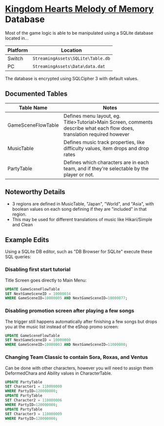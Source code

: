 # [Kingdom Hearts Melody of Memory](index.md) Database

Most of the game logic is able to be manipulated using a SQLite database located in...

| Platform | Location                          |
|----------|-----------------------------------|
| Switch   | `StreamingAssets\SQLite\Table.db` |
| PC       | `StreamingAssets\Data\data.dat`   |

The database is encrypted using SQLCipher 3 with default values.

## Documented Tables

| Table Name         | Notes |
|--------------------|-------|
| GameSceneFlowTable | Defines menu layout, eg. Title>Tutorial>Main Screen, comments describe what each flow does, translation required however |
| MusicTable         | Defines music track properties, like difficulty values, item drops and drop rates |
| PartyTable         | Defines which characters are in each team, and if they're selectable by the player or not. |

## Noteworthy Details

* 3 regions are defined in MusicTable, "Japan", "World", and "Asia", with boolean values on each song defining if they are "included" in that region.
* This may be used for different translations of music like Hikari/Simple and Clean

## Example Edits

Using a SQLite DB editor, such as "DB Browser for SQLite" execute these SQL queries:

### Disabling first start tutorial

Title Screen goes directly to Main Menu:

```sql
UPDATE GameSceneFlowTable
SET NextGameSceneID = 10000034
WHERE GameSceneID=10000005 AND NextGameSceneID=10000077;
```

### Disabling promotion screen after playing a few songs

The trigger still happens automatically after finishing a few songs but drops you at the music list instead of the eShop promo screen:

```sql
UPDATE GameSceneFlowTable
SET NextGameSceneID = 10000000
WHERE GameSceneID=10000003 AND NextGameSceneID=11000000;
```

### Changing Team Classic to contain Sora, Roxas, and Ventus

Can be done with other characters, however you will need to assign them DeformedChara and Ability values in CharacterTable.

```sql
UPDATE PartyTable
SET Character1 = 110000000
WHERE PartyID=120000000;
UPDATE PartyTable
SET Character2 = 110000006
WHERE PartyID=120000000;
UPDATE PartyTable
SET Character3 = 110000009
WHERE PartyID=120000000;
```
